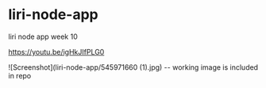 # liri-node-app
liri node app week 10 

https://youtu.be/igHkJIfPLG0 

![Screenshot](liri-node-app/545971660 (1).jpg)
-- working image is included in repo 


